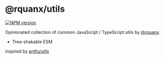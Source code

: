 # @rquanx/utils

[![NPM version](https://img.shields.io/npm/v/@rquanx/utils?color=a1b858&label=)](https://www.npmjs.com/package/@rquanx/utils)

Opinionated collection of common JavaScript / TypeScript utils by [@rquanx](https://github.com/rquanx).

- Tree-shakable ESM

inspired by [antfu/utils](https://github.com/antfu/utils)
